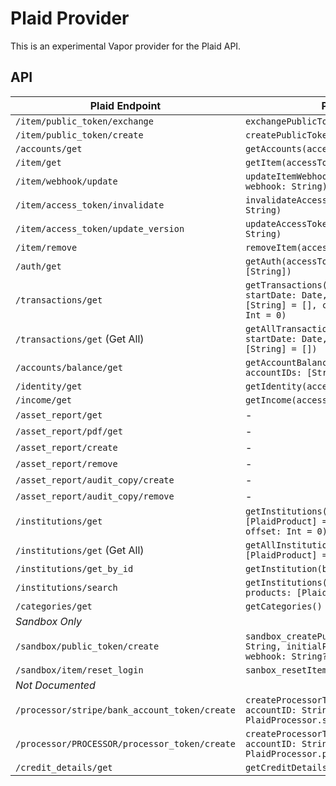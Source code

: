 # Plaid Provider

This is an experimental Vapor provider for the Plaid API.

## API

| Plaid Endpoint                                  | Plaid Provider                                                                                                                       |
|-------------------------------------------------|--------------------------------------------------------------------------------------------------------------------------------------|
| `/item/public_token/exchange`                   | `exchangePublicToken(_ publicToken: String)`                                                                                         |
| `/item/public_token/create`                     | `createPublicToken(accessToken: String)`                                                                                             |
| `/accounts/get`                                 | `getAccounts(accessToken: String)`                                                                                                   |
| `/item/get`                                     | `getItem(accessToken: String)`                                                                                                       |
| `/item/webhook/update`                          | `updateItemWebhook(accessToken: String, webhook: String)`                                                                            |
| `/item/access_token/invalidate`                 | `invalidateAccessToken(_ accessToken: String)`                                                                                       |
| `/item/access_token/update_version`             | `updateAccessTokenVersion(legacyAccessToken: String)`                                                                                |
| `/item/remove`                                  | `removeItem(accessToken: String)`                                                                                                    |
| `/auth/get`                                     | `getAuth(accessToken: String, accountIDs: [String])`                                                                                 |
| `/transactions/get`                             | `getTransactions(accessToken: String, startDate: Date, endDate: Date, accountIDs: [String] = [], count: Int = 100, offset: Int = 0)` |
| `/transactions/get` (Get All)                   | `getAllTransactions(accessToken: String, startDate: Date, endDate: Date, accountIDs: [String] = [])`                                 |
| `/accounts/balance/get`                         | `getAccountBalances(accessToken: String, accountIDs: [String])`                                                                      |
| `/identity/get`                                 | `getIdentity(accessToken: String)`                                                                                                   |
| `/income/get`                                   | `getIncome(accessToken: String)`                                                                                                     |
| `/asset_report/get`                             | -                                                                                                                                    |
| `/asset_report/pdf/get`                         | -                                                                                                                                    |
| `/asset_report/create`                          | -                                                                                                                                    |
| `/asset_report/remove`                          | -                                                                                                                                    |
| `/asset_report/audit_copy/create`               | -                                                                                                                                    |
| `/asset_report/audit_copy/remove`               | -                                                                                                                                    |
| `/institutions/get`                             | `getInstitutions(withProducts products: [PlaidProduct] = [], count: Int = 100, offset: Int = 0)`                                     |
| `/institutions/get` (Get All)                   | `getAllInstitutions(withProducts products: [PlaidProduct] = [])`                                                                     |
| `/institutions/get_by_id`                       | `getInstitution(byID institutionID: String)`                                                                                         |
| `/institutions/search`                          | `getInstitutions(byName query: String, products: [PlaidProduct])`                                                                    |
| `/categories/get`                               | `getCategories()`                                                                                                                    |
| *Sandbox Only*                                  |                                                                                                                                      |
| `/sandbox/public_token/create`                  | `sandbox_createPublicToken(institutionID: String, initialProducts: [PlaidProduct], webhook: String?)`                                |
| `/sandbox/item/reset_login`                     | `sanbox_resetItemLogin(accessToken: String)`                                                                                         |
| *Not Documented*                                |                                                                                                                                      |
| `/processor/stripe/bank_account_token/create`   | `createProcessorToken(accessToken: String, accountID: String, processor: PlaidProcessor.stripe)`                                     |
| `/processor/PROCESSOR/processor_token/create`   | `createProcessorToken(accessToken: String, accountID: String, processor: PlaidProcessor.processor("PROCESSOR")`                      |
| `/credit_details/get`                           | `getCreditDetails(accessToken: String)`                                                                                              |
